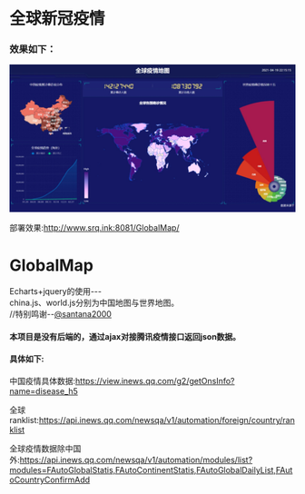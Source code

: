 # 全球新冠疫情  
### 效果如下：  
![Image](https://github.com/srqAndwr/GlobalMap/blob/main/preview/GlobalMAp.jpeg)  

  
部署效果:http://www.srq.ink:8081/GlobalMap/  
  
# GlobalMap  
Echarts+jquery的使用---  
china.js、world.js分别为中国地图与世界地图。  
//特别鸣谢--[@santana2000](https://github.com/santana2000/sxWebGIS/tree/master/poi)  

#### 本项目是没有后端的，通过ajax对接腾讯疫情接口返回json数据。  
#### 具体如下:  

中国疫情具体数据:https://view.inews.qq.com/g2/getOnsInfo?name=disease_h5  

全球ranklist:https://api.inews.qq.com/newsqa/v1/automation/foreign/country/ranklist  

全球疫情数据除中国外:https://api.inews.qq.com/newsqa/v1/automation/modules/list?modules=FAutoGlobalStatis,FAutoContinentStatis,FAutoGlobalDailyList,FAutoCountryConfirmAdd  

